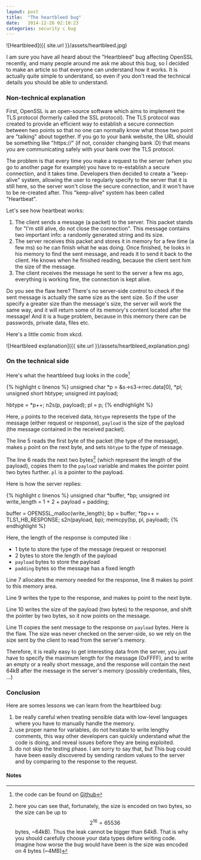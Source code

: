 ```yaml
---
layout: post
title:  "The heartbleed bug"
date:   2014-12-26 02:10:23
categories: security c bug
---
```


![Heartbleed]({{ site.url }}/assets/heartbleed.jpg)

I am sure you have all heard about the "Heartbleed" bug affecting OpenSSL recently,
and many people around me ask me about this bug, so I decided to make an article
 so that everyone can understand how it works. It is actually quite simple to
understand, so even if you don't read the technical details you should be able
to understand.

### Non-technical explanation

First, OpenSSL is an open-source software which aims to implement the TLS
protocol (formerly called the SSL protocol). The TLS protocol was created to
provide an efficient way to establish a secure connection between two points so
that no one can normally know what those two point are "talking" about together.
If you go to your bank website, the URL should be something like "https://"
(if not, consider changing bank :D) that means you are communicating safely with
your bank over the TLS protocol.

The problem is that every time you make a request to the server (when you go to
another page for example) you have to re-establish a secure connection, and it
takes time. Developers then decided to create a "keep-alive" system, allowing
the user to regularly specify to the server that it is still here, so the server
won't close the secure connection, and it won't have to be re-created after.
This "keep-alive" system has been called "Heartbeat".

Let's see how heartbeat works:

 1. The client sends a message (a packet) to the server. This packet stands for
"I'm still alive, do not close the connection". This message contains two
important info: a randomly generated string and its size.
 2. The server receives this packet and stores it in memory for a few time
(a few ms) so he can finish what he was doing. Once finished, he looks in his
memory to find the sent message, and reads it to send it back to the client.
He knows when he finished reading, because the client sent him the size of the
message.
 3. The client receives the message he sent to the server a few ms ago,
everything is working fine, the connection is kept alive.

Do you see the flaw here? There's no server-side control to check if the sent
message is actually the same size as the sent size. So if the user specify a
greater size than the message's size, the server will work the same way, and it
will return some of its memory's content located after the message!
And it is a huge problem, because in this memory there can be passwords,
private data, files etc.

Here's a little comic from xkcd.

![Heartbleed explanation]({{ site.url }}/assets/heartbleed_explanation.png)

### On the technical side

Here's what the heartbleed bug looks in the code[^2]

{% highlight c linenos %}
unsigned char   *p = &s->s3->rrec.data[0], *pl;
unsigned short  hbtype;
unsigned int    payload;

hbtype = *p++;
n2s(p, payload);
pl = p;
{% endhighlight %}

Here, `p` points to the received data, `hbtype` represents the type of the message
(either request or response), `payload` is the size of the payload
(the message contained in the received packet).

The line 5 reads the first byte of the packet (the type of the message), makes `p` point
on the next byte, and sets `hbtype` to the type of message.

The line 6 reads the next two bytes[^1] (which represent the length of the payload), copies
them to the `payload` variable and makes the pointer point two bytes further.
`pl` is a pointer to the payload.

Here is how the server replies:

{% highlight c linenos %}
unsigned char   *buffer, *bp;
unsigned int    write_length = 1 +
                               2 +
                               payload +
                               padding;

buffer = OPENSSL_malloc(write_length);
bp = buffer;
*bp++ = TLS1_HB_RESPONSE;
s2n(payload, bp);
memcpy(bp, pl, payload);
{% endhighlight %}

Here, the length of the response is computed like :

 * 1 byte to store the type of the message (request or response)
 * 2 bytes to store the length of the payload
 * `payload` bytes to store the payload
 * `padding` bytes so the message has a fixed length

Line 7 allocates the memory needed for the response, line 8 makes `bp` point to
this memory area.

Line 9 writes the type to the response, and makes `bp` point to the next byte.

Line 10 writes the size of the payload (two bytes) to the response, and shift
the pointer by two bytes, so it now points on the message.

Line 11 copies the sent message to the response on `payload` bytes. Here is the flaw.
The size was never checked on the server-side, so we rely on the size sent by
the client to read from the server's memory.

Therefore, it is really easy to get interesting data from the server, you just
have to specify the maximum length for the message (0xFFFF), and to write an
empty or a really short message, and the response will contain the next 64kB
after the message in the server's memory (possibly credentials, files, ...)

### Conclusion

Here are somes lessons we can learn from the heartbleed bug:

 1. be really careful when treating sensible data with low-level languages where
you have to manually handle the memory.
 2. use proper name for variables, do not hesitate to write lengthy comments,
this way other developers can quickly understand what the code is doing, and
reveal issues before they are being exploited.
 3. do not skip the testing phase. I am sorry to say that, but This bug could
have been easily discovered by sending random values to the server and by
comparing to the response to the request.


#### Notes

[^1]: here you can see that, fortunately, the size is encoded on two bytes, so the size can be up to <span>$$ 2^{16} = 65536$$</span> bytes, ~64kB). Thus the leak cannot be bigger than 64kB. That is why you should carefully choose your data types defore writing code. Imagine how worse the bug would have been is the size was encoded on 4 bytes (~4MB)
[^2]: the code can be found on [Github][github]

[github]: https://github.com/openssl/openssl/blob/731f431497f463f3a2a97236fe0187b11c44aead/ssl/d1_both.c